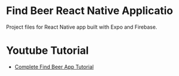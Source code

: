 # Find Beer React Native Applicatio

Project files for React Native app built with Expo and Firebase.

# Youtube Tutorial
- [Complete Find Beer App Tutorial](https://www.youtube.com/watch?v=L1yMn4QSf8U&list=PLy9JCsy2u97mKwAv0CITFoq80QqVWUjyc)
